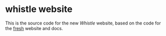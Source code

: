 # whistle website

This is the source code for the new _Whistle_ website, based on the code for the
[fresh](https://github.com/lucacasonato/fresh) website and docs.

